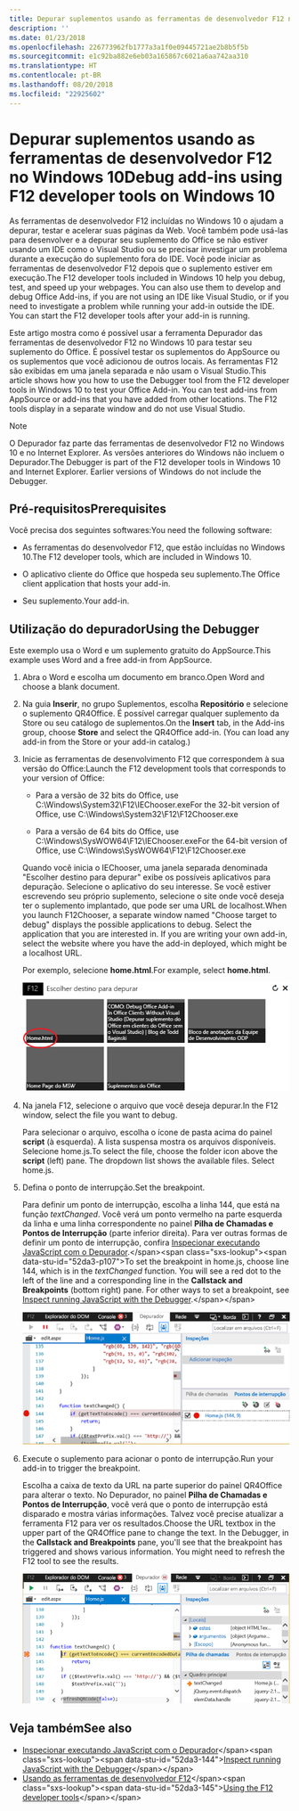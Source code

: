 ```yaml
---
title: Depurar suplementos usando as ferramentas de desenvolvedor F12 no Windows 10
description: ''
ms.date: 01/23/2018
ms.openlocfilehash: 226773962fb1777a3a1f0e09445721ae2b8b5f5b
ms.sourcegitcommit: e1c92ba882e6eb03a165867c6021a6aa742aa310
ms.translationtype: HT
ms.contentlocale: pt-BR
ms.lasthandoff: 08/20/2018
ms.locfileid: "22925602"
---
```

# <a name="debug-add-ins-using-f12-developer-tools-on-windows-10"></a><span data-ttu-id="52da3-102">Depurar suplementos usando as ferramentas de desenvolvedor F12 no Windows 10</span><span class="sxs-lookup"><span data-stu-id="52da3-102">Debug add-ins using F12 developer tools on Windows 10</span></span>

<span data-ttu-id="52da3-p101">As ferramentas de desenvolvedor F12 incluídas no Windows 10 o ajudam a depurar, testar e acelerar suas páginas da Web. Você também pode usá-las para desenvolver e a depurar seu suplemento do Office se não estiver usando um IDE como o Visual Studio ou se precisar investigar um problema durante a execução do suplemento fora do IDE. Você pode iniciar as ferramentas de desenvolvedor F12 depois que o suplemento estiver em execução.</span><span class="sxs-lookup"><span data-stu-id="52da3-p101">The F12 developer tools included in Windows 10 help you debug, test, and speed up your webpages. You can also use them to develop and debug Office Add-ins, if you are not using an IDE like Visual Studio, or if you need to investigate a problem while running your add-in outside the IDE. You can start the F12 developer tools after your add-in is running.</span></span>

<span data-ttu-id="52da3-p102">Este artigo mostra como é possível usar a ferramenta Depurador das ferramentas de desenvolvedor F12 no Windows 10 para testar seu suplemento do Office. É possível testar os suplementos do AppSource ou os suplementos que você adicionou de outros locais. As ferramentas F12 são exibidas em uma janela separada e não usam o Visual Studio.</span><span class="sxs-lookup"><span data-stu-id="52da3-p102">This article shows how you how to use the Debugger tool from the F12 developer tools in Windows 10 to test your Office Add-in. You can test add-ins from AppSource or add-ins that you have added from other locations. The F12 tools display in a separate window and do not use Visual Studio.</span></span>

> [!NOTE]
> <span data-ttu-id="52da3-p103">O Depurador faz parte das ferramentas de desenvolvedor F12 no Windows 10 e no Internet Explorer. As versões anteriores do Windows não incluem o Depurador.</span><span class="sxs-lookup"><span data-stu-id="52da3-p103">The Debugger is part of the F12 developer tools in Windows 10 and Internet Explorer. Earlier versions of Windows do not include the Debugger.</span></span> 

## <a name="prerequisites"></a><span data-ttu-id="52da3-111">Pré-requisitos</span><span class="sxs-lookup"><span data-stu-id="52da3-111">Prerequisites</span></span>

<span data-ttu-id="52da3-112">Você precisa dos seguintes softwares:</span><span class="sxs-lookup"><span data-stu-id="52da3-112">You need the following software:</span></span>

- <span data-ttu-id="52da3-113">As ferramentas do desenvolvedor F12, que estão incluídas no Windows 10.</span><span class="sxs-lookup"><span data-stu-id="52da3-113">The F12 developer tools, which are included in Windows 10.</span></span> 
    
- <span data-ttu-id="52da3-114">O aplicativo cliente do Office que hospeda seu suplemento.</span><span class="sxs-lookup"><span data-stu-id="52da3-114">The Office client application that hosts your add-in.</span></span> 
    
- <span data-ttu-id="52da3-115">Seu suplemento.</span><span class="sxs-lookup"><span data-stu-id="52da3-115">Your add-in.</span></span> 

## <a name="using-the-debugger"></a><span data-ttu-id="52da3-116">Utilização do depurador</span><span class="sxs-lookup"><span data-stu-id="52da3-116">Using the Debugger</span></span>

<span data-ttu-id="52da3-117">Este exemplo usa o Word e um suplemento gratuito do AppSource.</span><span class="sxs-lookup"><span data-stu-id="52da3-117">This example uses Word and a free add-in from AppSource.</span></span>

1. <span data-ttu-id="52da3-118">Abra o Word e escolha um documento em branco.</span><span class="sxs-lookup"><span data-stu-id="52da3-118">Open Word and choose a blank document.</span></span> 
    
2. <span data-ttu-id="52da3-p104">Na guia **Inserir**, no grupo Suplementos, escolha **Repositório** e selecione o suplemento QR4Office. É possível carregar qualquer suplemento da Store ou seu catálogo de suplementos.</span><span class="sxs-lookup"><span data-stu-id="52da3-p104">On the **Insert** tab, in the Add-ins group, choose **Store** and select the QR4Office add-in. (You can load any add-in from the Store or your add-in catalog.)</span></span>
    
3. <span data-ttu-id="52da3-121">Inicie as ferramentas de desenvolvimento F12 que correspondem à sua versão do Office:</span><span class="sxs-lookup"><span data-stu-id="52da3-121">Launch the F12 development tools that corresponds to your version of Office:</span></span>
    
   - <span data-ttu-id="52da3-122">Para a versão de 32 bits do Office, use C:\Windows\System32\F12\IEChooser.exe</span><span class="sxs-lookup"><span data-stu-id="52da3-122">For the 32-bit version of Office, use C:\Windows\System32\F12\F12Chooser.exe</span></span>
    
   - <span data-ttu-id="52da3-123">Para a versão de 64 bits do Office, use C:\Windows\SysWOW64\F12\IEChooser.exe</span><span class="sxs-lookup"><span data-stu-id="52da3-123">For the 64-bit version of Office, use C:\Windows\SysWOW64\F12\F12Chooser.exe</span></span>
    
   <span data-ttu-id="52da3-p105">Quando você inicia o IEChooser, uma janela separada denominada "Escolher destino para depurar" exibe os possíveis aplicativos para depuração. Selecione o aplicativo do seu interesse. Se você estiver escrevendo seu próprio suplemento, selecione o site onde você deseja ter o suplemento implantado, que pode ser uma URL de localhost.</span><span class="sxs-lookup"><span data-stu-id="52da3-p105">When you launch F12Chooser, a separate window named "Choose target to debug" displays the possible applications to debug. Select the application that you are interested in. If you are writing your own add-in, select the website where you have the add-in deployed, which might be a localhost URL.</span></span> 
    
   <span data-ttu-id="52da3-127">Por exemplo, selecione **home.html**.</span><span class="sxs-lookup"><span data-stu-id="52da3-127">For example, select **home.html**.</span></span> 
    
   ![Tela do IEChooser, apontando para o suplemento de bolhas](../images/choose-target-to-debug.png)

4. <span data-ttu-id="52da3-129">Na janela F12, selecione o arquivo que você deseja depurar.</span><span class="sxs-lookup"><span data-stu-id="52da3-129">In the F12 window, select the file you want to debug.</span></span>
    
   <span data-ttu-id="52da3-p106">Para selecionar o arquivo, escolha o ícone de pasta acima do painel **script** (à esquerda). A lista suspensa mostra os arquivos disponíveis. Selecione home.js.</span><span class="sxs-lookup"><span data-stu-id="52da3-p106">To select the file, choose the folder icon above the  **script** (left) pane. The dropdown list shows the available files. Select home.js.</span></span>
    
5. <span data-ttu-id="52da3-133">Defina o ponto de interrupção.</span><span class="sxs-lookup"><span data-stu-id="52da3-133">Set the breakpoint.</span></span>
    
   <span data-ttu-id="52da3-p107">Para definir um ponto de interrupção, escolha a linha 144, que está na função _textChanged_. Você verá um ponto vermelho na parte esquerda da linha e uma linha correspondente no painel **Pilha de Chamadas e Pontos de Interrupção** (parte inferior direita). Para ver outras formas de definir um ponto de interrupção, confira [Inspecionar executando JavaScript com o Depurador](https://docs.microsoft.com/previous-versions/windows/internet-explorer/ie-developer/samples/dn255007(v=vs.85)).</span><span class="sxs-lookup"><span data-stu-id="52da3-p107">To set the breakpoint in home.js, choose line 144, which is in the  _textChanged_ function. You will see a red dot to the left of the line and a corresponding line in the **Callstack and Breakpoints** (bottom right) pane. For other ways to set a breakpoint, see [Inspect running JavaScript with the Debugger](https://docs.microsoft.com/previous-versions/windows/internet-explorer/ie-developer/samples/dn255007(v=vs.85)).</span></span> 
    
   ![Depurador com ponto de interrupção no arquivo home.js](../images/debugger-home-js-02.png)

6. <span data-ttu-id="52da3-138">Execute o suplemento para acionar o ponto de interrupção.</span><span class="sxs-lookup"><span data-stu-id="52da3-138">Run your add-in to trigger the breakpoint.</span></span>
    
   <span data-ttu-id="52da3-p108">Escolha a caixa de texto da URL na parte superior do painel QR4Office para alterar o texto. No Depurador, no painel **Pilha de Chamadas e Pontos de Interrupção**, você verá que o ponto de interrupção está disparado e mostra várias informações. Talvez você precise atualizar a ferramenta F12 para ver os resultados.</span><span class="sxs-lookup"><span data-stu-id="52da3-p108">Choose the URL textbox in the upper part of the QR4Office pane to change the text. In the Debugger, in the **Callstack and Breakpoints** pane, you'll see that the breakpoint has triggered and shows various information. You might need to refresh the F12 tool to see the results.</span></span>
    
   ![Depurador com resultados do ponto de interrupção disparado](../images/debugger-home-js-01.png)


## <a name="see-also"></a><span data-ttu-id="52da3-143">Veja também</span><span class="sxs-lookup"><span data-stu-id="52da3-143">See also</span></span>

- <span data-ttu-id="52da3-144">[Inspecionar executando JavaScript com o Depurador](https://docs.microsoft.com/previous-versions/windows/internet-explorer/ie-developer/samples/dn255007(v=vs.85))</span><span class="sxs-lookup"><span data-stu-id="52da3-144">[Inspect running JavaScript with the Debugger](https://docs.microsoft.com/previous-versions/windows/internet-explorer/ie-developer/samples/dn255007(v=vs.85))</span></span>
- <span data-ttu-id="52da3-145">[Usando as ferramentas de desenvolvedor F12](https://docs.microsoft.com/previous-versions/windows/internet-explorer/ie-developer/samples/bg182326(v=vs.85))</span><span class="sxs-lookup"><span data-stu-id="52da3-145">[Using the F12 developer tools](https://docs.microsoft.com/previous-versions/windows/internet-explorer/ie-developer/samples/bg182326(v=vs.85))</span></span>
    

